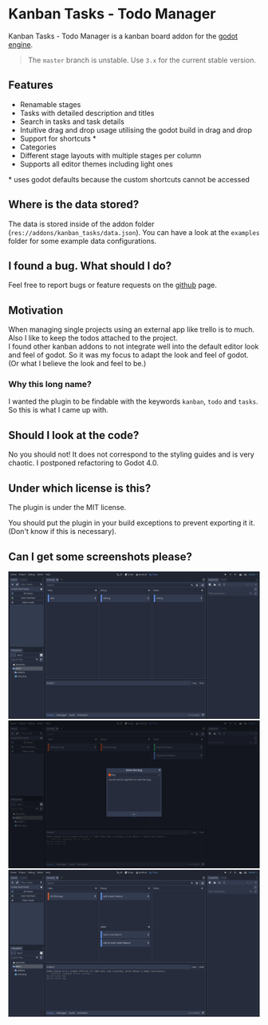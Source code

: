 # Kanban Tasks - Todo Manager
Kanban Tasks - Todo Manager is a kanban board addon for the [godot engine](https://godotengine.org).

>The `master` branch is unstable. Use `3.x` for the current stable version.
## Features
- Renamable stages
- Tasks with detailed description and titles
- Search in tasks and task details
- Intuitive drag and drop usage utilising the godot build in drag and drop
- Support for shortcuts \*
- Categories
- Different stage layouts with multiple stages per column
- Supports all editor themes including light ones

\* uses godot defaults because the custom shortcuts cannot be accessed

## Where is the data stored?
The data is stored inside of the addon folder (`res://addons/kanban_tasks/data.json`).
You can have a look at the `examples` folder for some example data configurations.

## I found a bug. What should I do?
Feel free to report bugs or feature requests on the [github](https://github.com/HolonProduction/godot_kanban_tasks) page.

## Motivation
When managing single projects using an external app like trello is to much. Also I like to keep the todos attached to the project.  
I found other kanban addons to not integrate well into the default editor look and feel of godot. So it was my focus to adapt the look and feel of godot. (Or what I believe the look and feel to be.)

### Why this long name?
I wanted the plugin to be findable with the keywords `kanban`, `todo` and `tasks`. So this is what I came up with.

## Should I look at the code?
No you should not! It does not correspond to the styling guides and is very chaotic. I postponed refactoring to Godot 4.0.

## Under which license is this?
The plugin is under the MIT license.  

You should put the plugin in your build exceptions to prevent exporting it it. (Don't know if this is necessary).

## Can I get some screenshots please?
![screenshot](https://raw.githubusercontent.com/HolonProduction/godot_kanban_tasks/master/images/screenshot1.png)
![screenshot](https://raw.githubusercontent.com/HolonProduction/godot_kanban_tasks/master/images/screenshot2.png)
![screenshot](https://raw.githubusercontent.com/HolonProduction/godot_kanban_tasks/master/images/screenshot3.png)
